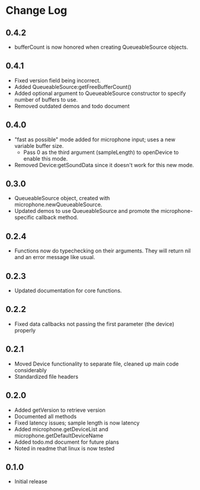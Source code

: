 # Change Log

## 0.4.2
- bufferCount is now honored when creating QueueableSource objects.

## 0.4.1
- Fixed version field being incorrect.
- Added QueueableSource:getFreeBufferCount()
- Added optional argument to QueueableSource constructor to specify number of buffers to use.
- Removed outdated demos and todo document

## 0.4.0
- "fast as possible" mode added for microphone input; uses a new variable buffer size.
	- Pass 0 as the third argument (sampleLength) to openDevice to enable this mode.
- Removed Device:getSoundData since it doesn't work for this new mode.

## 0.3.0
- QueueableSource object, created with microphone.newQueueableSource.
- Updated demos to use QueueableSource and promote the microphone-specific callback method.

## 0.2.4
- Functions now do typechecking on their arguments. They will return nil and an error message like usual.

## 0.2.3
- Updated documentation for core functions.

## 0.2.2
- Fixed data callbacks not passing the first parameter (the device) properly

## 0.2.1
- Moved Device functionality to separate file, cleaned up main code considerably
- Standardized file headers

## 0.2.0
- Added getVersion to retrieve version
- Documented all methods
- Fixed latency issues; sample length is now latency
- Added microphone.getDeviceList and microphone.getDefaultDeviceName
- Added todo.md document for future plans
- Noted in readme that linux is now tested

## 0.1.0
- Initial release